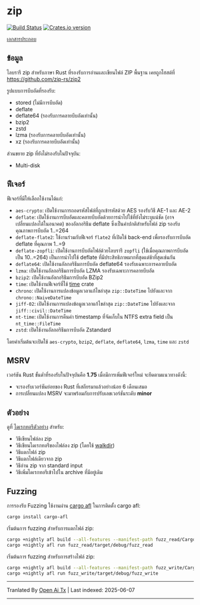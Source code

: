 zip
========

[![Build Status](https://github.com/zip-rs/zip2/actions/workflows/ci.yaml/badge.svg)](https://github.com/Pr0methean/zip/actions?query=branch%3Amaster+workflow%3ACI)
[![Crates.io version](https://img.shields.io/crates/v/zip.svg)](https://crates.io/crates/zip)

[เอกสารประกอบ](https://docs.rs/zip/latest/zip/)

ข้อมูล
----

ไลบรารี zip สำหรับภาษา Rust ที่รองรับการอ่านและเขียนไฟล์ ZIP พื้นฐาน เคยถูกโฮสต์ที่ 
https://github.com/zip-rs/zip2

รูปแบบการบีบอัดที่รองรับ:

* stored (ไม่มีการบีบอัด)
* deflate
* deflate64 (รองรับการคลายบีบอัดเท่านั้น)
* bzip2
* zstd
* lzma (รองรับการคลายบีบอัดเท่านั้น)
* xz (รองรับการคลายบีบอัดเท่านั้น)

ส่วนขยาย zip ที่ยังไม่รองรับในปัจจุบัน:

* Multi-disk

ฟีเจอร์
--------

ฟีเจอร์ที่มีให้เลือกใช้งานได้แก่:

* `aes-crypto`: เปิดใช้งานการถอดรหัสไฟล์ที่ถูกเข้ารหัสด้วย AES รองรับวิธี AE-1 และ AE-2
* `deflate`: เปิดใช้งานการบีบอัดและคลายบีบอัดด้วยการนำไปใช้ที่ยังไม่ระบุแน่ชัด (อาจเปลี่ยนแปลงได้ในอนาคต) ของอัลกอริธึม deflate ซึ่งเป็นค่าปกติสำหรับไฟล์ zip รองรับคุณภาพการบีบอัด 1..=264
* `deflate-flate2`: ใช้งานร่วมกับฟีเจอร์ `flate2` ที่เปิดใช้ back-end เพื่อรองรับการบีบอัด deflate ที่คุณภาพ 1..=9
* `deflate-zopfli`: เปิดใช้งานการบีบอัดไฟล์ด้วยไลบรารี `zopfli` (ใช้เมื่อคุณภาพการบีบอัดเป็น 10..=264) เป็นการนำไปใช้ deflate ที่มีประสิทธิภาพมากที่สุดแต่ช้าที่สุดเช่นกัน
* `deflate64`: เปิดใช้งานอัลกอริธึมการบีบอัด deflate64 รองรับเฉพาะการคลายบีบอัด
* `lzma`: เปิดใช้งานอัลกอริธึมการบีบอัด LZMA รองรับเฉพาะการคลายบีบอัด
* `bzip2`: เปิดใช้งานอัลกอริธึมการบีบอัด BZip2
* `time`: เปิดใช้งานฟีเจอร์ที่ใช้ [time](https://github.com/rust-lang-deprecated/time) crate
* `chrono`: เปิดใช้งานการแปลงข้อมูลเวลาแก้ไขล่าสุด `zip::DateTime` ไปยังและจาก `chrono::NaiveDateTime`
* `jiff-02`: เปิดใช้งานการแปลงข้อมูลเวลาแก้ไขล่าสุด `zip::DateTime` ไปยังและจาก `jiff::civil::DateTime`
* `nt-time`: เปิดใช้งานการคืนค่า timestamp ที่จัดเก็บใน NTFS extra field เป็น `nt_time::FileTime`
* `zstd`: เปิดใช้งานอัลกอริธึมการบีบอัด Zstandard

โดยค่าเริ่มต้นจะเปิดใช้ `aes-crypto`, `bzip2`, `deflate`, `deflate64`, `lzma`, `time` และ `zstd`

MSRV
----

เวอร์ชัน Rust ขั้นต่ำที่รองรับในปัจจุบันคือ **1.75** เมื่อมีการเพิ่มฟีเจอร์ใหม่
จะยึดตามแนวทางดังนี้:

- จะรองรับเวอร์ชันย่อยของ Rust ที่เสถียรมาแล้วอย่างน้อย 6 เดือนเสมอ
- การเปลี่ยนแปลง MSRV จะมาพร้อมกับการปรับเลขเวอร์ชันระดับ **minor**

ตัวอย่าง
--------

ดูที่ [ไดเรกทอรีตัวอย่าง](https://raw.githubusercontent.com/zip-rs/zip2/master/examples) สำหรับ:
   * วิธีเขียนไฟล์ลง zip
   * วิธีเขียนไดเรกทอรีของไฟล์ลง zip (โดยใช้ [walkdir](https://github.com/BurntSushi/walkdir))
   * วิธีแตกไฟล์ zip
   * วิธีแตกไฟล์เดียวจาก zip
   * วิธีอ่าน zip จาก standard input
   * วิธีเพิ่มไดเรกทอรีเข้าไปใน archive ที่มีอยู่เดิม

Fuzzing
-------

การรองรับ Fuzzing ใช้งานผ่าน [cargo afl](https://rust-fuzz.github.io/book/afl.html) ในการติดตั้ง cargo afl:

```bash
cargo install cargo-afl
```

เริ่มต้นการ fuzzing สำหรับการแตกไฟล์ zip:

```bash
cargo +nightly afl build --all-features --manifest-path fuzz_read/Cargo.toml
cargo +nightly afl run fuzz_read/target/debug/fuzz_read
```

เริ่มต้นการ fuzzing สำหรับการสร้างไฟล์ zip:

```bash
cargo +nightly afl build --all-features --manifest-path fuzz_write/Cargo.toml
cargo +nightly afl run fuzz_write/target/debug/fuzz_write
```

---

Tranlated By [Open Ai Tx](https://github.com/OpenAiTx/OpenAiTx) | Last indexed: 2025-06-07

---